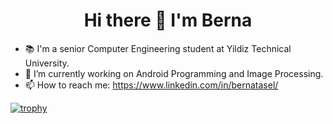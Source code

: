 <h1 align="center">Hi there 👋 I'm Berna</h1>


- 📚 I'm a senior Computer Engineering student at Yildiz Technical University.
- 🔭 I’m currently working on Android Programming and Image Processing.
- 📫 How to reach me: https://www.linkedin.com/in/bernatasel/


[![trophy](https://github-profile-trophy.vercel.app/?username=bernatasel)](https://github.com/ryo-ma/github-profile-trophy)

<!--
**BernaTasel/bernatasel** is a ✨ _special_ ✨ repository because its `README.md` (this file) appears on your GitHub profile.

Here are some ideas to get you started:

- 🔭 I’m currently working on ...
- 🌱 I’m currently learning ...
- 👯 I’m looking to collaborate on ...
- 🤔 I’m looking for help with ...
- 💬 Ask me about ...
- 📫 How to reach me: ...
- 😄 Pronouns: ...
- ⚡ Fun fact: ...
-->
